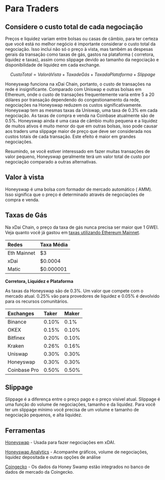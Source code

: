 # Para Traders

## **Considere o custo total de cada negociação**

Preços e liquidez variam entre bolsas ou casas de câmbio, para ter certeza que você está no melhor negócio é importante considerar o custo total da negociação. Isso inclui não só o preço à vista, mas também as despesas gerais da transação como taxas de gás, gastos na plataforma \( corretora, liquidez e taxas\), assim como slippage devido ao tamanho da negociação e disponibilidade de liquidez em cada exchange.   


$$
Custo Total = Valor à Vista  + Taxa de Gás + Taxa da Plataforma + Slippage
$$

Honeyswap funciona na xDai Chain, portanto, o custo de transações na rede é insignificante. Comparado com Uniswap e outras bolsas em Ethereum, onde o custo de transações frequentemente varia entre 5 a 20 dólares por transação dependendo do congestionamento da rede, negociações na Honeyswap reduzem os custos significativamente. Honeyswap tem as mesmas taxas da Uniswap, uma taxa de 0.3% em cada negociação. As taxas de compra e venda na Coinbase atualmente são de 0.5%. Honeyswap ainda é uma casa de câmbio muito pequena e a liquidez de muitos ativos é muito menor do que em outras bolsas, isso pode causar aos traders uma slippage maior de preço que deve ser considerada nos custos totais de cada transação. Este efeito é maior em grandes negociações. 

Resumindo, se você estiver interessado em fazer muitas transações de valor pequeno, Honeyswap geralmente terá um valor total de custo por negociação comparado a outras alternativas.  


## **Valor à vista** 

Honeyswap é uma bolsa com formador de mercado automático \( AMM\). Isso significa que o preço é determinado através de negociações de compra e venda.  


## **Taxas de Gás**



Na xDai Chain, o preço da taxa de gás nunca precisa ser maior que 1 GWEI. Veja quanto você já gastou em [taxas utilizando Ethereum Mainnet](https://fees.wtf/).

| Redes | Taxa Média |
| :--- | :--- |
| Eth Mainnet | $3 |
| xDai | $0.0004 |
| Matic | $0.000001 |

**Corretora, Liquidez e Plataforma**  




As taxas da Honeyswap são de 0.3%. Um valor que compete com o mercado atual. 0.25% vão para provedores de liquidez e 0.05% é devolvido para os recursos comunitários.

| Exchanges | Taker | Maker |
| :--- | :--- | :--- |
| Binance | 0.10% | 0.1% |
| OKEX | 0.15% | 0.10% |
| Bitfinex | 0.20% | 0.10% |
| Kraken | 0.26% | 0.16% |
| Uniswap | 0.30% | 0.30% |
| Honeyswap | 0.30% | 0.30% |
| Coinbase Pro | 0.50% | 0.50% |

## **Slippage**

Slippage é a diferença entre o preço pago e o preço visível atual. Slippage é uma função do volume de negociações, tamanho e da liquidez. Para você ter um slippage mínimo você precisa de um volume e tamanho de negociação pequenos, e alta liquidez.

## **Ferramentas**

[Honeyswap](https://honeyswap.org/#/swap) - Usada para fazer negociações em xDAI.

​[Honeyswap Analytics](https://info.honeyswap.org/) - Acompanhe gráficos, volume de negociações, liquidez depositada e outras opções de análise

​[Coingecko](https://www.coingecko.com/en) - Os dados da Honey Swamp estão integrados no banco de dados de mercado da Coingecko.  
 

